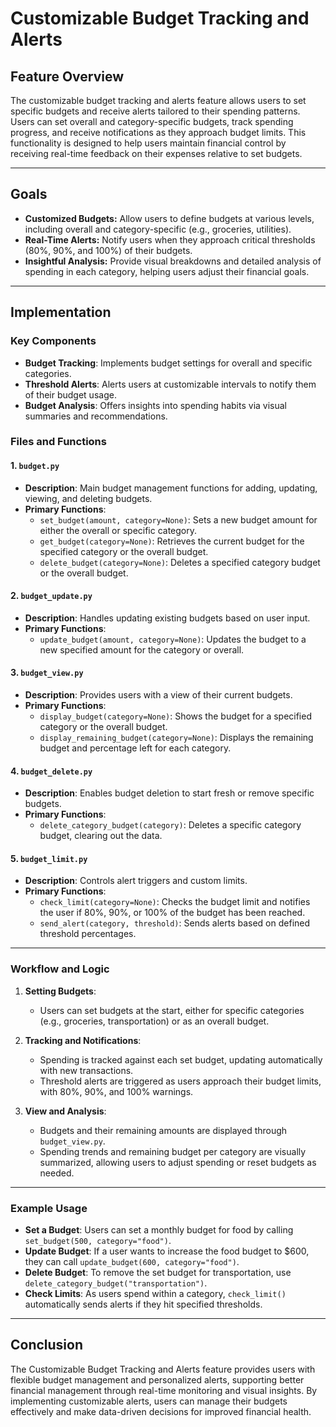# Customizable Budget Tracking and Alerts

## Feature Overview

The customizable budget tracking and alerts feature allows users to set specific budgets and receive alerts tailored to their spending patterns. Users can set overall and category-specific budgets, track spending progress, and receive notifications as they approach budget limits. This functionality is designed to help users maintain financial control by receiving real-time feedback on their expenses relative to set budgets.

---

## Goals

- **Customized Budgets:** Allow users to define budgets at various levels, including overall and category-specific (e.g., groceries, utilities).
- **Real-Time Alerts:** Notify users when they approach critical thresholds (80%, 90%, and 100%) of their budgets.
- **Insightful Analysis:** Provide visual breakdowns and detailed analysis of spending in each category, helping users adjust their financial goals.

---

## Implementation

### Key Components

- **Budget Tracking**: Implements budget settings for overall and specific categories.
- **Threshold Alerts**: Alerts users at customizable intervals to notify them of their budget usage.
- **Budget Analysis**: Offers insights into spending habits via visual summaries and recommendations.

### Files and Functions

#### 1. **`budget.py`**
   - **Description**: Main budget management functions for adding, updating, viewing, and deleting budgets.
   - **Primary Functions**:
     - `set_budget(amount, category=None)`: Sets a new budget amount for either the overall or specific category.
     - `get_budget(category=None)`: Retrieves the current budget for the specified category or the overall budget.
     - `delete_budget(category=None)`: Deletes a specified category budget or the overall budget.
  
#### 2. **`budget_update.py`**
   - **Description**: Handles updating existing budgets based on user input.
   - **Primary Functions**:
     - `update_budget(amount, category=None)`: Updates the budget to a new specified amount for the category or overall.

#### 3. **`budget_view.py`**
   - **Description**: Provides users with a view of their current budgets.
   - **Primary Functions**:
     - `display_budget(category=None)`: Shows the budget for a specified category or the overall budget.
     - `display_remaining_budget(category=None)`: Displays the remaining budget and percentage left for each category.

#### 4. **`budget_delete.py`**
   - **Description**: Enables budget deletion to start fresh or remove specific budgets.
   - **Primary Functions**:
     - `delete_category_budget(category)`: Deletes a specific category budget, clearing out the data.

#### 5. **`budget_limit.py`**
   - **Description**: Controls alert triggers and custom limits.
   - **Primary Functions**:
     - `check_limit(category=None)`: Checks the budget limit and notifies the user if 80%, 90%, or 100% of the budget has been reached.
     - `send_alert(category, threshold)`: Sends alerts based on defined threshold percentages.

---

### Workflow and Logic

1. **Setting Budgets**: 
   - Users can set budgets at the start, either for specific categories (e.g., groceries, transportation) or as an overall budget.

2. **Tracking and Notifications**:
   - Spending is tracked against each set budget, updating automatically with new transactions.
   - Threshold alerts are triggered as users approach their budget limits, with 80%, 90%, and 100% warnings.

3. **View and Analysis**:
   - Budgets and their remaining amounts are displayed through `budget_view.py`.
   - Spending trends and remaining budget per category are visually summarized, allowing users to adjust spending or reset budgets as needed.

---

### Example Usage

- **Set a Budget**: Users can set a monthly budget for food by calling `set_budget(500, category="food")`. 
- **Update Budget**: If a user wants to increase the food budget to $600, they can call `update_budget(600, category="food")`.
- **Delete Budget**: To remove the set budget for transportation, use `delete_category_budget("transportation")`.
- **Check Limits**: As users spend within a category, `check_limit()` automatically sends alerts if they hit specified thresholds.
  
---

## Conclusion

The Customizable Budget Tracking and Alerts feature provides users with flexible budget management and personalized alerts, supporting better financial management through real-time monitoring and visual insights. By implementing customizable alerts, users can manage their budgets effectively and make data-driven decisions for improved financial health.
